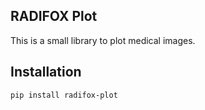 ## RADIFOX Plot
This is a small library to plot medical images. 

## Installation
```bash
pip install radifox-plot
```
